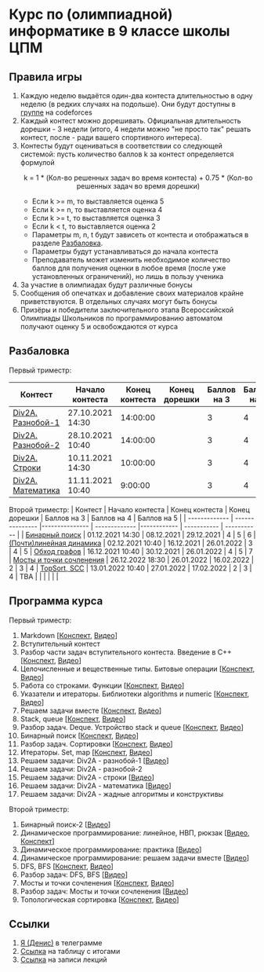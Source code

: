 # Курс по (олимпиадной) информатике в 9 классе школы ЦПМ

## Правила игры

1. Каждую неделю выдаётся один-два контеста длительностью в одну неделю (в редких случаях на подольше). Они будут доступны в [группе](http://codeforces.com/group/NVZIV3kQX3/contests) на codeforces
1. Каждый контест можно дорешивать. Официальная длительность дорешки - 3 недели (итого, 4 недели можно "не просто так" решать контест, после - ради вашего спортивного интереса).
1. Контесты будут оцениваться в соответствии со следующей системой: пусть количество баллов k за контест определяется формулой <p align="center">k = 1 * (Кол-во решенных задач во время контеста) + 0.75 * (Кол-во решенных задач во время дорешки)</p>
    * Если k >= m, то выставляется оценка 5
    * Если k >= n, то выставляется оценка 4
    * Если k >= t, то выставляется оценка 3
    * Если k < t, то выставляется оценка 2
    * Параметры m, n, t будут зависеть от контеста и отображаться в разделе [Разбаловка](#Разбаловка).
    * Параметры будут устанавливаться до начала контеста
    * Преподаватель может изменить необходимое количество баллов для получения оценки в любое время (после уже установленных ограничений), но лишь в пользу ученика
1. За участие в олимпиадах будут различные бонусы
1. Сообщения об опечатках и добавление своих материалов крайне приветствуются. В отдельных случаях могут быть бонусы
1. Призёры и победители заключительного этапа Всероссийской Олимпиады Школьников по программированию автоматом получают оценку 5 и освобождаются от курса

## Разбаловка

Первый триместр:

| Контест       | Начало контеста | Конец контеста | Конец дорешки | Баллов на 3 | Баллов на 4 | Баллов на 5 |
| ------------- | --------------- |--------------- | ------------- |------------ | ----------- | ----------- |
| [Div2A. Разнобой-1](https://codeforces.com/gym/351361) | 27.10.2021 14:30 | 14:00:00 | | 3 | 4 | 7
| [Div2A. Разнобой-2](https://codeforces.com/gym/351361) | 28.10.2021 10:40 | 14:00:00 | | 3 | 4 | 7
| [Div2A. Строки](https://codeforces.com/gym/351361) | 10.11.2021 14:30 | 10:00:00 | | 3 | 4 | 7
| [Div2A. Математика](https://codeforces.com/gym/351361) | 11.11.2021 10:40 | 9:00:00 | | 3 | 4 | 7

Второй триместр:
| Контест       | Начало контеста | Конец контеста | Конец дорешки | Баллов на 3 | Баллов на 4 | Баллов на 5 |
| ------------- | --------------- |--------------- | ------------- |------------ | ----------- | ----------- |
| [Бинарный поиск](https://codeforces.com/gym/349074) | 01.12.2021 14:30 | 08.12.2021 | 29.12.2021 | 4 | 5 | 6
| [(Почти)линейная динамика](https://codeforces.com/gym/357639) | 02.12.2021 10:40 | 16.12.2021 | 26.01.2022 | 3 | 4 | 5
| [Обход графов](https://codeforces.com/gym/360101) | 16.12.2021 10:40 | 30.12.2021 | 26.01.2022 | 4 | 5 | 7
| [Мосты и точки сочленения](https://codeforces.com/gym/361979) | 26.12.2022 18:30 | 26.01.2022 | 16.02.2022 | 2 | 3 | 4
| [TopSort, SCC](http://codeforces.com/gym/364155) | 13.01.2022 10:40 | 27.01.2022 | 17.02.2022 | 2 | 3 | 4
| TBA | | | | | |

## Программа курса

Первый триместр:

1. Markdown [[Конспект](./lecture01-markdown/), [Видео](https://youtu.be/UMHMXqlukCo)]
1. Вступительный контест
1. Разбор части задач вступительного контеста. Введение в C++ [[Конспект](./lecture03-cpp-intro/), [Видео](https://youtu.be/a6Pb56uhM5o)]
1. Целочисленные и вещественные типы. Битовые операции [[Конспект](./lecture04-cpp-types/), [Видео](https://youtu.be/eBpnaVYDiIg)]
1. Работа со строками. Функции [[Конспект](./lecture05-cpp-string-functions/), [Видео](https://youtu.be/Qz6Axx5AvxE)]
1. Указатели и итераторы. Библиотеки algorithms и numeric [[Конспект](./lecture06-cpp-iterators-stl/), [Видео](https://youtu.be/R23qfz1ruWI)]
1. Решаем задачи вместе [[Конспект](./lecture07-solving-problems/), [Видео](https://youtu.be/NPo3-gDpn_U)]
1. Stack, queue [[Конспект](./lecture08-stack-1/), [Видео](https://youtu.be/-TplheGSsp4)]
1. Разбор задач. Deque. Устройство stack и queue [[Конспект](./lecture09-stack-2/), [Видео](https://youtu.be/XuJHrjhjo8Q)]
1. Бинарный поиск [[Конспект](./lecture10-binsearch/), [Видео](https://youtu.be/JC788-t855s)]
1. Разбор задач. Сортировки [[Конспект](./lecture11-sorting/), [Видео](https://youtu.be/kZBYrcApzOI)]
1. Итераторы. Set, map [[Конспект](./lecture12-set/), [Видео](https://youtu.be/76bPesccDSU)]
1. Решаем задачи: Div2A - разнобой-1 [[Видео](https://youtu.be/SRxg-2HOmRc)]
1. Решаем задачи: Div2A - разнобой-2
1. Решаем задачи: Div2A - строки [[Видео](https://youtu.be/9DWtjY6SZIo)]
1. Решаем задачи: Div2A - математика [[Видео](https://youtu.be/Rzpy8y_CqQ0)]
1. Решаем задачи: Div2A - жадные алгоритмы и конструктивы

Второй триместр:

1. Бинарный поиск-2 [[Видео](https://youtu.be/bS5YCQMgZrI)]
1. Динамическое программирование: линейное, НВП, рюкзак [[Видео](https://youtu.be/Sz1C02sKpxE), [Конспект](./lecture20-dp-1)]
1. Динамическое программирование: практика [[Видео](https://youtu.be/_a6bChlwTIc)]
1. Динамическое программирование: решаем задачи вместе [[Видео](https://youtu.be/43xw0YUXa1o)]
1. DFS, BFS [[Конспект](./lecture26-dfs-1/), [Видео](https://youtu.be/I-2puwAvlKg)]
1. Разбор задач: DFS, BFS [[Видео](https://youtu.be/TKmcTBfVw0E)]
1. Мосты и точки сочленения [[Конспект](./lecture28-bridges-1), [Видео](https://youtu.be/md4p9cauol4)]
1. Разбор задач: Мосты и точки сочленения [[Видео](https://youtu.be/md4p9cauol4)]
1. Топологическая сортировка [[Конспект](./lecture30-topsort), [Видео](https://youtu.be/Yb03LHcrP0Y)]

## Ссылки

1. [Я (Денис)](https://t.me/i_1ove_myse1f) в телеграмме
1. [Ссылка](http://ec2-54-224-131-226.compute-1.amazonaws.com/standings/cte9-2021/) на таблицу с итогами
1. [Ссылка](https://youtube.com/playlist?list=PLXKRy1QlvcjNtZ161f4BNyUTYcrlnJIhT) на записи лекций
